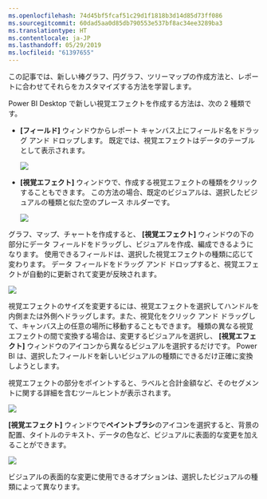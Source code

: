 ```yaml
---
ms.openlocfilehash: 74d45bf5fcaf51c29d1f1818b3d14d85d73ff086
ms.sourcegitcommit: 60dad5aa0d85db790553e537bf8ac34ee3289ba3
ms.translationtype: HT
ms.contentlocale: ja-JP
ms.lasthandoff: 05/29/2019
ms.locfileid: "61397655"
---
```

この記事では、新しい棒グラフ、円グラフ、ツリーマップの作成方法と、レポートに合わせてそれらをカスタマイズする方法を学習します。

Power BI Desktop で新しい視覚エフェクトを作成する方法は、次の 2 種類です。

* **[フィールド]** ウィンドウからレポート キャンバス上にフィールド名をドラッグ アンド ドロップします。 既定では、視覚エフェクトはデータのテーブルとして表示されます。
  
  ![](media/3-2-create-customize-simple-visualizations/3-2_1.png)
* **[視覚エフェクト]** ウィンドウで、作成する視覚エフェクトの種類をクリックすることもできます。 この方法の場合、既定のビジュアルは、選択したビジュアルの種類と似た空のプレース ホルダーです。
  
  ![](media/3-2-create-customize-simple-visualizations/3-2_2.png)

グラフ、マップ、チャートを作成すると、 **[視覚エフェクト]** ウィンドウの下の部分にデータ フィールドをドラッグし、ビジュアルを作成、編成できるようになります。 使用できるフィールドは、選択した視覚エフェクトの種類に応じて変わります。 データ フィールドをドラッグ アンド ドロップすると、視覚エフェクトが自動的に更新されて変更が反映されます。

![](media/3-2-create-customize-simple-visualizations/3-2_3.png)

視覚エフェクトのサイズを変更するには、視覚エフェクトを選択してハンドルを内側または外側へドラッグします。また、視覚化をクリック アンド ドラッグして、キャンバス上の任意の場所に移動することもできます。 種類の異なる視覚エフェクトの間で変換する場合は、変更するビジュアルを選択し、 **[視覚エフェクト]** ウィンドウのアイコンから異なるビジュアルを選択するだけです。 Power BI は、選択したフィールドを新しいビジュアルの種類にできるだけ正確に変換しようとします。

視覚エフェクトの部分をポイントすると、ラベルと合計金額など、そのセグメントに関する詳細を含むツールヒントが表示されます。

![](media/3-2-create-customize-simple-visualizations/3-2_4.png)

**[視覚エフェクト]** ウィンドウで**ペイントブラシ**のアイコンを選択すると、背景の配置、タイトルのテキスト、データの色など、ビジュアルに表面的な変更を加えることができます。

![](media/3-2-create-customize-simple-visualizations/3-2_5.png)

ビジュアルの表面的な変更に使用できるオプションは、選択したビジュアルの種類によって異なります。

